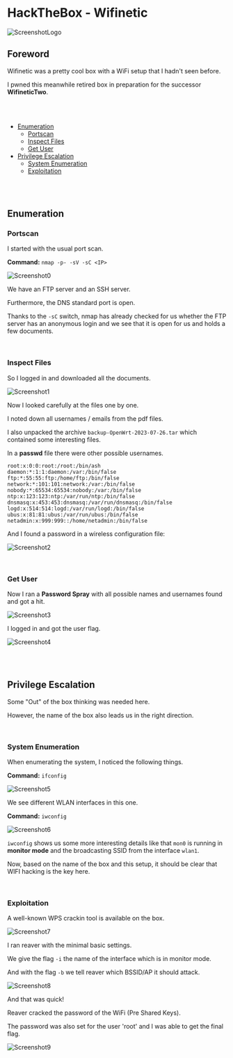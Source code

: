 # HackTheBox - Wifinetic

![ScreenshotLogo](./screenshots/logo.png)

## Foreword

Wifinetic was a pretty cool box with a WiFi setup that I hadn't seen before.

I pwned this meanwhile retired box in preparation for the successor __WifineticTwo__.

<br>
<br>

- [Enumeration](#Enumeration)
    - [Portscan](#Portscan)
    - [Inspect Files](#Inspect-FIles)
    - [Get User](#Get-User)
- [Privilege Escalation](#Privilege-Escalation)
    - [System Enumeration](#System-Enumeration)
    - [Exploitation](#Exploitation)


<br>
<br>


## Enumeration

### Portscan

I started with the usual port scan.

__Command:__ `nmap -p- -sV -sC <IP>`

![Screenshot0](./screenshots/0.png)

We have an FTP server and an SSH server.

Furthermore, the DNS standard port is open.

Thanks to the `-sC` switch, nmap has already checked for us whether the FTP server has an anonymous login and we see that it is open for us and holds a few documents.

<br>

### Inspect Files

So I logged in and downloaded all the documents.

![Screenshot1](./screenshots/1.png)

Now I looked carefully at the files one by one.

I noted down all usernames / emails from the pdf files.

I also unpacked the archive `backup-OpenWrt-2023-07-26.tar` which contained some interesting files.

In a __passwd__ file there were other possible usernames.

```
root:x:0:0:root:/root:/bin/ash
daemon:*:1:1:daemon:/var:/bin/false
ftp:*:55:55:ftp:/home/ftp:/bin/false
network:*:101:101:network:/var:/bin/false
nobody:*:65534:65534:nobody:/var:/bin/false
ntp:x:123:123:ntp:/var/run/ntp:/bin/false
dnsmasq:x:453:453:dnsmasq:/var/run/dnsmasq:/bin/false
logd:x:514:514:logd:/var/run/logd:/bin/false
ubus:x:81:81:ubus:/var/run/ubus:/bin/false
netadmin:x:999:999::/home/netadmin:/bin/false
```

And I found a password in a wireless configuration file:

![Screenshot2](./screenshots/2.png)

<br>

### Get User

Now I ran a __Password Spray__ with all possible names and usernames found and got a hit.

![Screenshot3](./screenshots/3.png)

I logged in and got the user flag.

![Screenshot4](./screenshots/4.png)

<br>
<br>

## Privilege Escalation

Some "Out" of the box thinking was needed here.

However, the name of the box also leads us in the right direction.

<br>

### System Enumeration

When enumerating the system, I noticed the following things.

__Command:__ `ifconfig`

![Screenshot5](./screenshots/5.png)

We see different WLAN interfaces in this one.

__Command:__ `iwconfig`

![Screenshot6](./screenshots/6.png)

`iwconfig` shows us some more interesting details like that `mon0` is running in __monitor mode__ and the broadcasting SSID from the interface `wlan1`.

Now, based on the name of the box and this setup, it should be clear that WIFI hacking is the key here.

<br>

### Exploitation

A well-known WPS crackin tool is available on the box.

![Screenshot7](./screenshots/7.png)

I ran reaver with the minimal basic settings.

We give the flag `-i` the name of the interface which is in monitor mode.

And with the flag `-b` we tell reaver which BSSID/AP it should attack.

![Screenshot8](./screenshots/8.png)

And that was quick!

Reaver cracked the password of the WiFi (Pre Shared Keys).

The password was also set for the user 'root' and I was able to get the final flag.

![Screenshot9](./screenshots/9.png)
